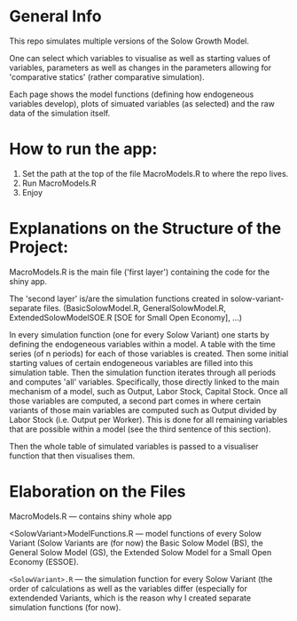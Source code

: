 # General Info

This repo simulates multiple versions of the Solow Growth Model.

One can select which variables to visualise as well as starting values of variables, parameters as well as changes in the parameters allowing for 'comparative statics' (rather comparative simulation).

Each page shows the model functions (defining how endogeneous variables develop), plots of simuated variables (as selected) and the raw data of the simulation itself. 

# How to run the app:
1. Set the path at the top of the file MacroModels.R to where the repo lives. 
2. Run MacroModels.R 
3. Enjoy


# Explanations on the Structure of the Project:
MacroModels.R is the main file ('first layer') containing the code for the shiny app. 

The 'second layer' is/are the simulation functions created in solow-variant-separate files. (BasicSolowModel.R, GeneralSolowModel.R, ExtendedSolowModelSOE.R [SOE for Small Open Economy], ...)

In every simulation function (one for every Solow Variant) one starts by defining the endogeneous variables within a model. A table with the time series (of n periods) for each of those variables is created. Then some initial starting values of certain endogeneous variables are filled into this simulation table. Then the simulation function iterates through all periods and computes 'all' variables. Specifically, those directly linked to the main mechanism of a model, such as Output, Labor Stock, Capital Stock. Once all those variables are computed, a second part comes in where certain variants of those main variables are computed such as Output divided by Labor Stock (i.e. Output per Worker). This is done for all remaining variables that are possible within a model (see the third sentence of this section).

Then the whole table of simulated variables is passed to a visualiser function that then visualises them.

# Elaboration on the Files
MacroModels.R — contains shiny whole app

\<SolowVariant\>ModelFunctions.R — model functions of every Solow Variant (Solow Variants are (for now) the Basic Solow Model (BS), the General Solow Model (GS), the Extended Solow Model for a Small Open Economy (ESSOE).
  
`<SolowVariant>.R` — the simulation function for every Solow Variant (the order of calculations as well as the variables differ (especially for extendended Variants, which is the reason why I created separate simulation functions (for now).
  

